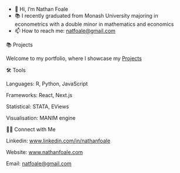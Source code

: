 - 👋 Hi, I’m Nathan Foale
- 📚 I recently graduated from Monash University majoring in econometrics with a double minor in mathematics and economics
- 📫 How to reach me: natfoale@gmail.com

📚 Projects

Welcome to my portfolio, where I showcase my [Projects](https://github.com/nathanfoale/Portfolio/tree/main)

🛠️ Tools

Languages: R, Python, JavaScript

Frameworks: React, Next.js  

Statistical: STATA, EViews

Visualisation: MANIM engine

👋🏻 Connect with Me

Linkedin: www.linkedin.com/in/nathanfoale

Website: www.nathanfoale.com

Email: natfoale@gmail.com
<!---
nathanfoale/nathanfoale is a ✨ special ✨ repository because its `README.md` (this file) appears on your GitHub profile.
You can click the Preview link to take a look at your changes.
--->
